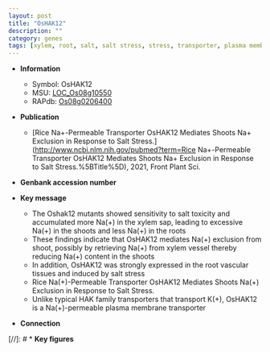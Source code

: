 ```yaml
---
layout: post
title: "OsHAK12"
description: ""
category: genes
tags: [xylem, root, salt, salt stress, stress, transporter, plasma membrane]
---
```


* **Information**  
    + Symbol: OsHAK12  
    + MSU: [LOC_Os08g10550](http://rice.uga.edu/cgi-bin/ORF_infopage.cgi?orf=LOC_Os08g10550)  
    + RAPdb: [Os08g0206400](http://rapdb.dna.affrc.go.jp/viewer/gbrowse_details/irgsp1?name=Os08g0206400)  

* **Publication**  
    + [Rice Na+-Permeable Transporter OsHAK12 Mediates Shoots Na+ Exclusion in Response to Salt Stress.](http://www.ncbi.nlm.nih.gov/pubmed?term=Rice Na+-Permeable Transporter OsHAK12 Mediates Shoots Na+ Exclusion in Response to Salt Stress.%5BTitle%5D), 2021, Front Plant Sci.

* **Genbank accession number**  

* **Key message**  
    + The Oshak12 mutants showed sensitivity to salt toxicity and accumulated more Na(+) in the xylem sap, leading to excessive Na(+) in the shoots and less Na(+) in the roots
    + These findings indicate that OsHAK12 mediates Na(+) exclusion from shoot, possibly by retrieving Na(+) from xylem vessel thereby reducing Na(+) content in the shoots
    + In addition, OsHAK12 was strongly expressed in the root vascular tissues and induced by salt stress
    + Rice Na(+)-Permeable Transporter OsHAK12 Mediates Shoots Na(+) Exclusion in Response to Salt Stress.
    + Unlike typical HAK family transporters that transport K(+), OsHAK12 is a Na(+)-permeable plasma membrane transporter

* **Connection**  

[//]: # * **Key figures**  


